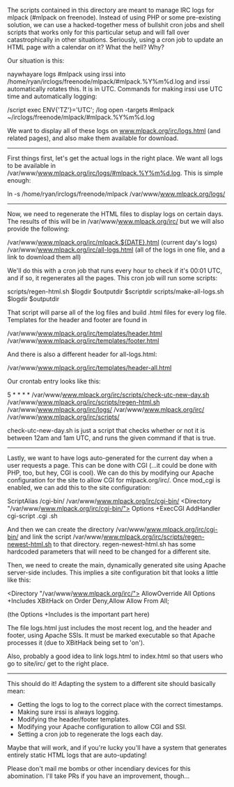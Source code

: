 The scripts contained in this directory are meant to manage IRC logs for
mlpack (#mlpack on freenode).  Instead of using PHP or some pre-existing
solution, we can use a hacked-together mess of bullshit cron jobs and shell
scripts that works only for this particular setup and will fall over
catastrophically in other situations.  Seriously, using a cron job to update an
HTML page with a calendar on it?  What the hell?  Why?

Our situation is this:

 naywhayare logs #mlpack using irssi into
 /home/ryan/irclogs/freenode/mlpack/#mlpack.%Y%m%d.log and irssi automatically
 rotates this.  It is in UTC.  Commands for making irssi use UTC time and
 automatically logging:

   /script exec ENV{'TZ'}='UTC';
   /log open -targets #mlpack ~/irclogs/freenode/mlpack/#mlpack.%Y%m%d.log

 We want to display all of these logs on www.mlpack.org/irc/logs.html (and
 related pages), and also make them available for download.

----

First things first, let's get the actual logs in the right place.  We want all
logs to be available in /var/www/www.mlpack.org/irc/logs/#mlpack.%Y%m%d.log.
This is simple enough:

  ln -s /home/ryan/irclogs/freenode/mlpack /var/www/www.mlpack.org/logs/

----

Now, we need to regenerate the HTML files to display logs on certain days.  The
results of this will be in /var/www/www.mlpack.org/irc/ but we will also
provide the following:

  /var/www/www.mlpack.org/irc/mlpack.${DATE}.html (current day's logs)
  /var/www/www.mlpack.org/irc/all-logs.html (all of the logs in one file, and a
      link to download them all)

We'll do this with a cron job that runs every hour to check if it's 00:01 UTC,
and if so, it regenerates all the pages.  This cron job will run some scripts:

  scripts/regen-html.sh $logdir $outputdir $scriptdir
  scripts/make-all-logs.sh $logdir $outputdir

That script will parse all of the log files and build .html files for every log
file.  Templates for the header and footer are found in

  /var/www/www.mlpack.org/irc/templates/header.html
  /var/www/www.mlpack.org/irc/templates/footer.html

And there is also a different header for all-logs.html:

  /var/www/www.mlpack.org/irc/templates/header-all.html

Our crontab entry looks like this:

  5 * * * * /var/www/www.mlpack.org/irc/scripts/check-utc-new-day.sh /var/www/www.mlpack.org/irc/scripts/regen-html.sh /var/www/www.mlpack.org/irc/logs/ /var/www/www.mlpack.org/irc/ /var/www/www.mlpack.org/irc/scripts/

check-utc-new-day.sh is just a script that checks whether or not it is between
12am and 1am UTC, and runs the given command if that is true.

----

Lastly, we want to have logs auto-generated for the current day when a user
requests a page.  This can be done with CGI (...it could be done with PHP, too,
but hey, CGI is cool).  We can do this by modifying our Apache configuration for
the site to allow CGI for mlpack.org/irc/.  Once mod_cgi is enabled, we can add
this to the site configuration:

   ScriptAlias /cgi-bin/ /var/www/www.mlpack.org/irc/cgi-bin/
   <Directory "/var/www/www.mlpack.org/irc/cgi-bin/">
     Options +ExecCGI
     AddHandler cgi-script .cgi .sh
   </Directory>

And then we can create the directory /var/www/www.mlpack.org/irc/cgi-bin/ and
link the script /var/www/www.mlpack.org/irc/scripts/regen-newest-html.sh to that
directory.  regen-newest-html.sh has some hardcoded parameters that will need to
be changed for a different site.

Then, we need to create the main, dynamically generated site using Apache
server-side includes.  This implies a site configuration bit that looks a little
like this:

   <Directory "/var/www/www.mlpack.org/irc/">
      AllowOverride All
      Options +Includes
      XBitHack on
      Order Deny,Allow
      Allow From All;
   </Directory>

(the Options +Includes is the important part here)

The file logs.html just includes the most recent log, and the header and footer,
using Apache SSIs.  It must be marked executable so that Apache processes it
(due to XBitHack being set to 'on').

Also, probably a good idea to link logs.html to index.html so that users who go
to site/irc/ get to the right place.

----

This should do it!  Adapting the system to a different site should basically
mean:

 * Getting the logs to log to the correct place with the correct timestamps.
 * Making sure irssi is always logging.
 * Modifying the header/footer templates.
 * Modifying your Apache configuration to allow CGI and SSI.
 * Setting a cron job to regenerate the logs each day.

Maybe that will work, and if you're lucky you'll have a system that generates
entirely static HTML logs that are auto-updating!

Please don't mail me bombs or other incendiary devices for this abomination.
I'll take PRs if you have an improvement, though...

